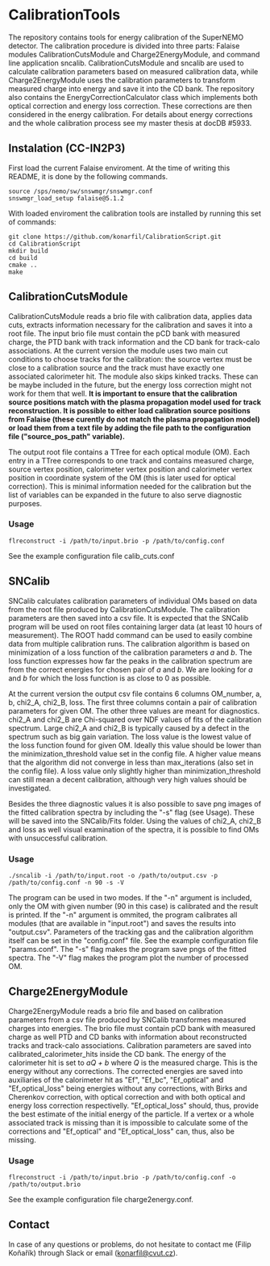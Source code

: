 # CalibrationTools
 The repository contains tools for energy calibration of the SuperNEMO detector. The calibration procedure is divided into three parts: Falaise modules CalibrationCutsModule and Charge2EnergyModule, and command line application sncalib. CalibrationCutsModule and sncalib are used to calculate calibration parameters based on measured calibration data, while Charge2EnergyModule uses the calibration parameters to transform measured charge into energy and save it into the CD bank. The repository also contains the EnergyCorrectionCalculator class which implements both optical correction and energy loss correction. These corrections are then considered in the energy calibration. For details about energy corrections and the whole calibration process see my master thesis at docDB #5933.

## Instalation (CC-IN2P3)
First load the current Falaise enviroment. At the time of writing this README, it is done by the following commands.
```
source /sps/nemo/sw/snswmgr/snswmgr.conf
snswmgr_load_setup falaise@5.1.2
```

With loaded enviroment the calibration tools are installed by running this set of commands:

```
git clone https://github.com/konarfil/CalibrationScript.git
cd CalibrationScript
mkdir build
cd build
cmake ..
make
```

## CalibrationCutsModule
CalibrationCutsModule reads a brio file with calibration data, applies data cuts, extracts information necessary for the calibration and saves it into a root file. The input brio file must contain the pCD bank with measured charge, the PTD bank with track information and the CD bank for track-calo associations. At the current version the module uses two main cut conditions to choose tracks for the calibration: the source vertex must be close to a calibration source and the track must have exactly one associated calorimeter hit. The module also skips kinked tracks. These can be maybe included in the future, but the energy loss correction might not work for them that well. **It is important to ensure that the calibration source positions match with the plasma propagation model used for track reconstruction. It is possible to either load calibration source positions from Falaise (these curently do not match the plasma propagation model) or load them from a text file by adding the file path to the configuration file ("source_pos_path" variable).**

The output root file contains a TTree for each optical module (OM). Each entry in a TTree corresponds to one track and contains measured charge, source vertex position, calorimeter vertex position and calorimeter vertex position in coordinate system of the OM (this is later used for optical correction). This is minimal information needed for the calibration but the list of variables can be expanded in the future to also serve diagnostic purposes.

### Usage
`flreconstruct -i /path/to/input.brio -p /path/to/config.conf`

See the example configuration file calib_cuts.conf

## SNCalib
SNCalib calculates calibration parameters of individual OMs based on data from the root file produced by CalibrationCutsModule. The calibration parameters are then saved into a csv file. It is expected that the SNCalib program will be used on root files containing larger data (at least 10 hours of measurement). The ROOT hadd command can be used to easily combine data from multiple calibration runs. The calibration algorithm is based on minimization of a loss function of the calibration parameters *a* and *b*. The loss function expresses how far the peaks in the calibration spectrum are from the correct energies for chosen pair of *a* and *b*. We are looking for *a* and *b* for which the loss function is as close to 0 as possible.

At the current version the output csv file contains 6 columns OM_number, a, b, chi2_A, chi2_B, loss. The first three columns contain a pair of calibration parameters for given OM. The other three values are meant for diagnostics. chi2_A and chi2_B are Chi-squared over NDF values of fits of the calibration spectrum. Large chi2_A and chi2_B is typically caused by a defect in the spectrum such as big gain variation. The loss value is the lowest value of the loss function found for given OM. Ideally this value should be lower than the minimization_threshold value set in the config file. A higher value means that the algorithm did not converge in less than max_iterations (also set in the config file). A loss value only slightly higher than minimization_threshold can still mean a decent calibration, although very high values should be investigated.

Besides the three diagnostic values it is also possible to save png images of the fitted calibration spectra by including the "-s" flag (see Usage). These will be saved into the SNCalib/Fits folder. Using the values of chi2_A, chi2_B and loss as well visual examination of the spectra, it is possible to find OMs with unsuccessful calibration.

### Usage
`./sncalib -i /path/to/input.root -o /path/to/output.csv -p /path/to/config.conf -n 90 -s -V`

The program can be used in two modes. If the "-n" argument is included, only the OM with given number (90 in this case) is calibrated and the result is printed. If the "-n" argument is ommited, the program calibrates all modules (that are available in "input.root") and saves the results into "output.csv". Parameters of the tracking gas and the calibration algorithm itself can be set in the "config.conf" file. See the example configuration file "params.conf". The "-s" flag makes the program save pngs of the fitted spectra. The "-V" flag makes the program plot the number of processed OM.

## Charge2EnergyModule
Charge2EnergyModule reads a brio file and based on calibration parameters from a csv file produced by SNCalib transformes measured charges into energies. The brio file must contain pCD bank with measured charge as well PTD and CD banks with information about reconstructed tracks and track-calo associations. Calibration parameters are saved into calibrated_calorimeter_hits inside the CD bank. The energy of the calorimeter hit is set to *aQ + b* where *Q* is the measured charge. This is the energy without any corrections. The corrected energies are saved into auxiliaries of the calorimeter hit as "Ef", "Ef_bc", "Ef_optical" and "Ef_optical_loss" being energies without any corrections, with Birks and Cherenkov correction, with optical correction and with both optical and energy loss correction respectivelly. "Ef_optical_loss" should, thus, provide the best estimate of the initial energy of the particle. If a vertex or a whole associated track is missing than it is impossible to calculate some of the corrections and "Ef_optical" and "Ef_optical_loss" can, thus, also be missing.

### Usage
`flreconstruct -i /path/to/input.brio -p /path/to/config.conf -o /path/to/output.brio`

See the example configuration file charge2energy.conf.

## Contact
In case of any questions or problems, do not hesitate to contact me (Filip Koňařík) through Slack or email (konarfil@cvut.cz).
